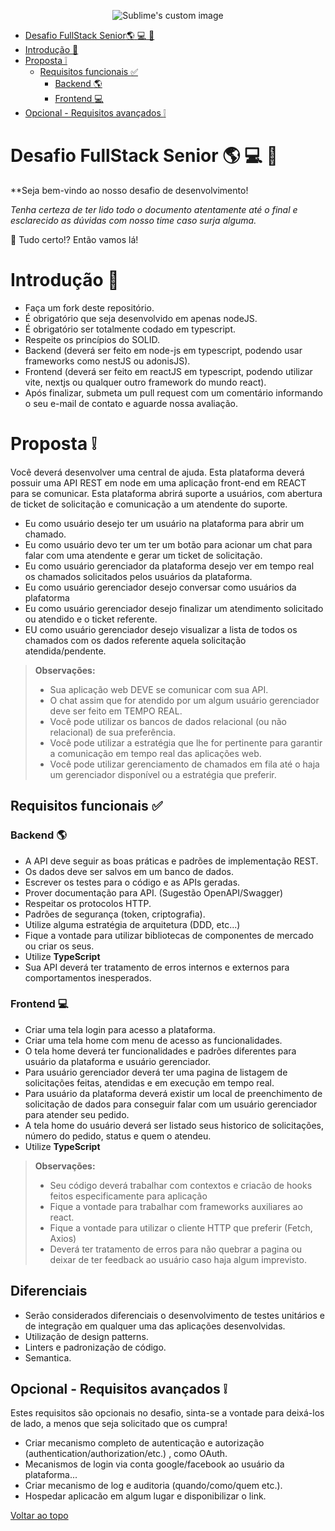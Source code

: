 <p align="center">
  <img src="https://i.postimg.cc/JnWV6rm6/download.png" alt="Sublime's custom image"/>
</p>


- [Desafio FullStack Senior:earth_americas: :computer: :iphone:](#desafio-fullstack-senior-earth_americas-computer-iphone)
- [Introdução :game_die:](#introdução-game_die)
- [Proposta	:grey_exclamation:](#proposta-grey_exclamation)
  - [Requisitos funcionais :white_check_mark:](#requisitos-funcionais-white_check_mark)
    - [Backend :earth_americas:](#backend-earth_americas)
    - [Frontend :computer:](#frontend-computer)
- [Opcional - Requisitos avançados 	:grey_exclamation:](#opcional---requisitos-avançados-grey_exclamation)




# Desafio FullStack Senior :earth_americas: :computer: :iphone:

**Seja bem-vindo ao nosso desafio de desenvolvimento!

*Tenha certeza de ter lido todo o documento atentamente até o final e esclarecido as dúvidas com nosso time caso surja alguma.*

:rocket: Tudo certo!?  Então vamos lá! 

# Introdução :game_die:

- Faça um fork deste repositório.
-	É obrigatório que seja desenvolvido em apenas nodeJS.
-	É obrigatório ser totalmente codado em typescript.
-	Respeite os princípios do SOLID.
-	Backend (deverá ser feito em node-js em typescript, podendo usar frameworks como nestJS ou adonisJS).
-	Frontend (deverá ser feito em reactJS em typescript, podendo utilizar vite, nextjs ou qualquer outro framework do mundo react).
-	Após finalizar, submeta um pull request com um comentário informando o seu e-mail de contato e aguarde nossa avaliação.

# Proposta :grey_exclamation:

Você deverá desenvolver uma central de ajuda. Esta plataforma deverá possuir uma API REST em node em uma aplicação front-end em REACT para se comunicar. Esta plataforma abrirá suporte a usuários, com abertura de ticket de solicitação e comunicação a um atendente do suporte.

- Eu como usuário desejo ter um usuário na plataforma para abrir um chamado.
- Eu como usuário devo ter um ter um botão para acionar um chat para falar com uma atendente e gerar um ticket de solicitação.
- Eu como usuário gerenciador da plataforma desejo ver em tempo real os chamados solicitados pelos usuários da plataforma.
- Eu como usuário gerenciador desejo conversar como usuários da plafatorma
- Eu como usuário gerenciador desejo finalizar um atendimento solicitado ou atendido e o ticket referente.
- EU como usuário gerenciador desejo visualizar a lista de todos os chamados com os dados referente aquela solicitação atendida/pendente.


> **Observações:**
> - Sua aplicação web DEVE se comunicar com sua API.
> - O chat assim que for atendido por um algum usuário gerenciador deve ser feito em TEMPO REAL.
> - Você pode utilizar os bancos de dados relacional (ou não relacional) de sua preferência.
> - Você pode utilizar a estratégia que lhe for pertinente para garantir a comunicação em tempo real das aplicações web.
> - Você pode utilizar gerenciamento de chamados em fila até o haja um gerenciador disponível ou a estratégia que preferir.

## Requisitos funcionais :white_check_mark:
### Backend :earth_americas:

- A API deve seguir as boas práticas e padrões de implementação REST.
- Os dados deve ser salvos em um banco de dados.
- Escrever os testes para o código e as APIs geradas.
- Prover documentação para API. (Sugestão OpenAPI/Swagger)
- Respeitar os protocolos HTTP.
- Padrões de segurança (token, criptografia).
- Utilize alguma estratégia de arquitetura (DDD, etc...)
- Fique a vontade para utilizar bibliotecas de componentes de mercado ou criar os seus.
- Utilize **TypeScript**
- Sua API deverá ter tratamento de erros internos e externos para comportamentos inesperados.

### Frontend :computer:

- Criar uma tela login para acesso a plataforma.
- Criar uma tela home com menu de acesso as funcionalidades.
- O tela home deverá ter funcionalidades e padrões diferentes para usuário da plataforma e usuário gerenciador.
- Para usuário gerenciador deverá ter uma pagina de listagem de solicitações feitas, atendidas e em execução em tempo real.
- Para usuário da plataforma deverá existir um local de preenchimento de solicitação de dados para conseguir falar com um usuário gerenciador para atender seu pedido.
- A tela home do usuário deverá ser listado seus historico de solicitações, número do pedido, status e quem o atendeu.
- Utilize **TypeScript**

> **Observações:**
> - Seu código deverá trabalhar com contextos e criacão de hooks feitos especificamente para aplicação
> - Fique a vontade para trabalhar com frameworks auxiliares ao react.
> - Fique a vontade para utilizar o cliente HTTP que preferir (Fetch, Axios)
> - Deverá ter tratamento de erros para não quebrar a pagina ou deixar de ter feedback ao usuário caso haja algum imprevisto.


## Diferenciais
- Serão considerados diferenciais o desenvolvimento de testes unitários e de integração em qualquer uma das aplicações desenvolvidas.
- Utilização de design patterns.
- Linters e padronização de código.
- Semantica.


## Opcional - Requisitos avançados 	:grey_exclamation:

Estes requisitos são opcionais no desafio, sinta-se a vontade para deixá-los de lado, a menos que seja solicitado que os cumpra!   

- Criar mecanismo completo de autenticação e autorização (authentication/authorization/etc.) , como OAuth.
- Mecanismos de login via conta google/facebook ao usuário da plataforma...
- Criar mecanismo de log e auditoria (quando/como/quem etc.).
- Hospedar aplicacão em algum lugar e disponibilizar o link.


[Voltar ao topo](#desafio-fullstack-earth_americas-computer-iphone)
